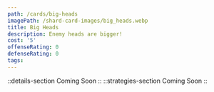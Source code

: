 ```yaml
---
path: /cards/big-heads
imagePath: /shard-card-images/big_heads.webp
title: Big Heads
description: Enemy heads are bigger!
cost: '5'
offenseRating: 0
defenseRating: 0
tags:
---
```

::details-section
Coming Soon
::
::strategies-section
Coming Soon
::